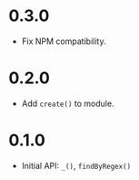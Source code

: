 # 0.3.0

* Fix NPM compatibility.

# 0.2.0

* Add `create()` to module.

# 0.1.0

* Initial API: `_()`, `findByRegex()`
